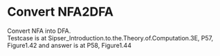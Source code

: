 # Convert NFA2DFA  
Convert NFA into DFA.  
Testcase is at Sipser_Introduction.to.the.Theory.of.Computation.3E, P57, Figure1.42 and answer is at P58, Figure1.44  
